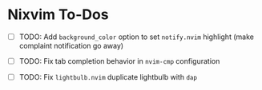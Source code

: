 # Nixvim To-Dos

- [ ] TODO: Add `background_color` option to set `notify.nvim` highlight (make complaint notification go away)
- [ ] TODO: Fix tab completion behavior in `nvim-cmp` configuration
- [ ] TODO: Fix `lightbulb.nvim` duplicate lightbulb with `dap`

